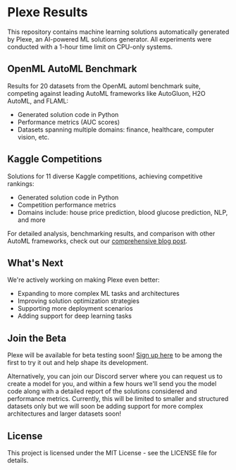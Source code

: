 # Plexe Results

This repository contains machine learning solutions automatically generated by Plexe, an AI-powered ML solutions generator. All experiments were conducted with a 1-hour time limit on CPU-only systems.

## OpenML AutoML Benchmark
Results for 20 datasets from the OpenML automl benchmark suite, competing against leading AutoML frameworks like AutoGluon, H2O AutoML, and FLAML:
- Generated solution code in Python
- Performance metrics (AUC scores)
- Datasets spanning multiple domains: finance, healthcare, computer vision, etc.

## Kaggle Competitions 
Solutions for 11 diverse Kaggle competitions, achieving competitive rankings:
- Generated solution code in Python
- Competition performance metrics
- Domains include: house price prediction, blood glucose prediction, NLP, and more

For detailed analysis, benchmarking results, and comparison with other AutoML frameworks, check out our [comprehensive blog post](https://www.plexe.ai/post/plexe-production-ready-custom-ai-from-natural-language).

## What's Next
We're actively working on making Plexe even better:
- Expanding to more complex ML tasks and architectures
- Improving solution optimization strategies
- Supporting more deployment scenarios
- Adding support for deep learning tasks

## Join the Beta
Plexe will be available for beta testing soon! [Sign up here](https://plexe.ai) to be among the first to try it out and help shape its development.

Alternatively, you can join our Discord server where you can request us to create a model for you, and within a few hours we'll send you the model code along with a detailed report of the solutions considered and performance metrics. Currently, this will be limited to smaller and structured datasets only but we will soon be adding support for more complex architectures and larger datasets soon!

## License

This project is licensed under the MIT License - see the LICENSE file for details.
